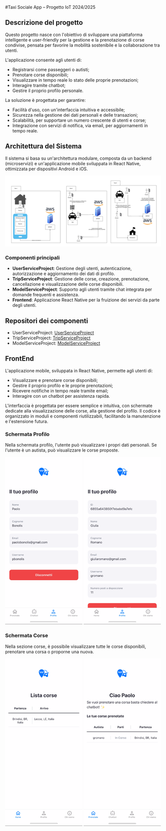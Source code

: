 #Taxi Sociale App – Progetto IoT 2024/2025

## Descrizione del progetto

Questo progetto nasce con l'obiettivo di sviluppare una piattaforma intelligente e user-friendly per la gestione e la prenotazione di corse condivise, pensata per favorire la mobilità sostenibile e la collaborazione tra utenti.

L'applicazione consente agli utenti di:

- Registrarsi come passeggeri o autisti;
- Prenotare corse disponibili;
- Visualizzare in tempo reale lo stato delle proprie prenotazioni;
- Interagire tramite chatbot;
- Gestire il proprio profilo personale.

La soluzione è progettata per garantire:

- Facilità d'uso, con un'interfaccia intuitiva e accessibile;
- Sicurezza nella gestione dei dati personali e delle transazioni;
- Scalabilità, per supportare un numero crescente di utenti e corse;
- Integrazione con servizi di notifica, via email, per aggiornamenti in tempo reale.

## Architettura del Sistema

Il sistema si basa su un'architettura modulare, composta da un backend (microservizi) e un'applicazione mobile sviluppata in React Native, ottimizzata per dispositivi Android e iOS.

<p align="center">
  <img src="ImmaginiReadme/flussoUseCase.png" alt="Flusso caso d'uso" width="600"/>
</p>

### Componenti principali

- **UserServiceProject**: Gestione degli utenti, autenticazione, autorizzazione e aggiornamento dei dati di profilo.
- **TripServiceProject**: Gestione delle corse, creazione, prenotazione, cancellazione e visualizzazione delle corse disponibili.
- **ModelServiceProject**: Supporto agli utenti tramite chat integrata per domande frequenti e assistenza.
- **Frontend**: Applicazione React Native per la fruizione dei servizi da parte degli utenti.

## Repositori dei componenti

- UserServiceProject: [UserServiceProject](https://github.com/UniSalento-IDALab-IoTCourse-2024-2025/wot-project-2024-2025-UserServiceProject-RobertiGolia)
- TripServiceProject: [TripServiceProject](https://github.com/UniSalento-IDALab-IoTCourse-2024-2025/wot-project-2024-2025-TripServiceProject-RobertiGolia)
- ModelServiceProject: [ModelServiceProject](https://github.com/UniSalento-IDALab-IoTCourse-2024-2025/wot-project-2024-2025-ModelServiceProject-RobertiGolia)

## FrontEnd

L'applicazione mobile, sviluppata in React Native, permette agli utenti di:

- Visualizzare e prenotare corse disponibili;
- Gestire il proprio profilo e le proprie prenotazioni;
- Ricevere notifiche in tempo reale tramite email;
- Interagire con un chatbot per assistenza rapida.

L'interfaccia è progettata per essere semplice e intuitiva, con schermate dedicate alla visualizzazione delle corse, alla gestione del profilo. Il codice è organizzato in moduli e componenti riutilizzabili, facilitando la manutenzione e l'estensione futura.

### Schermata Profilo

Nella schermata profilo, l'utente può visualizzare i propri dati personali. Se l'utente è un autista, può visualizzare le corse proposte.

<p align="center">
  <img src="ImmaginiReadme/profiloUtente.PNG" alt="Profilo Utente" width="250"/>
  <img src="ImmaginiReadme/profiloAutista.PNG" alt="Profilo Autista" width="250"/>
</p>

### Schermata Corse

Nella sezione corse, è possibile visualizzare tutte le corse disponibili, prenotare una corsa o proporne una nuova.

<p align="center">
  <img src="ImmaginiReadme/corseAutista.PNG" alt="Corse Autista" width="250"/>
  <img src="ImmaginiReadme/corseUtente.PNG" alt="Corse Utente" width="250"/>
</p>

